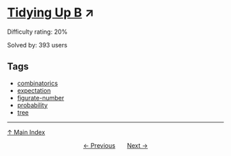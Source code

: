 # [Tidying Up B](https://projecteuler.net/problem=866) ↗️

Difficulty rating: 20%

Solved by: 393 users
## Tags

- [combinatorics](../tags/combinatorics.md)
- [expectation](../tags/expectation.md)
- [figurate-number](../tags/figurate-number.md)
- [probability](../tags/probability.md)
- [tree](../tags/tree.md)



---

[↑ Main Index](../README.md)


<div align=center><a href='865.md'>← Previous</a> &nbsp;&nbsp; &nbsp;&nbsp;  <a href='867.md'>Next →</a></div>
